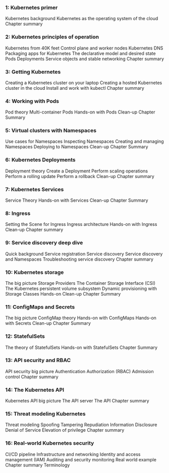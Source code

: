### 1: Kubernetes primer

Kubernetes background
Kubernetes as the operating system of the cloud
Chapter summary

### 2: Kubernetes principles of operation

Kubernetes from 40K feet
Control plane and worker nodes
Kubernetes DNS
Packaging apps for Kubernetes
The declarative model and desired state
Pods
Deployments
Service objects and stable networking
Chapter summary

### 3: Getting Kubernetes

Creating a Kubernetes cluster on your laptop
Creating a hosted Kubernetes cluster in the cloud
Install and work with kubectl
Chapter summary

### 4: Working with Pods

Pod theory
Multi-container Pods
Hands-on with Pods
Clean-up
Chapter Summary

### 5: Virtual clusters with Namespaces

Use cases for Namespaces
Inspecting Namespaces
Creating and managing Namespaces
Deploying to Namespaces
Clean-up
Chapter Summary

### 6: Kubernetes Deployments

Deployment theory
Create a Deployment
Perform scaling operations
Perform a rolling update
Perform a rollback
Clean-up
Chapter summary

### 7: Kubernetes Services

Service Theory
Hands-on with Services
Clean-up
Chapter Summary

### 8: Ingress

Setting the Scene for Ingress
Ingress architecture
Hands-on with Ingress
Clean-up
Chapter summary

### 9: Service discovery deep dive

Quick background
Service registration
Service discovery
Service discovery and Namespaces
Troubleshooting service discovery
Chapter summary

### 10: Kubernetes storage

The big picture
Storage Providers
The Container Storage Interface (CSI)
The Kubernetes persistent volume subsystem
Dynamic provisioning with Storage Classes
Hands-on
Clean-up
Chapter Summary

### 11: ConfigMaps and Secrets

The big picture
ConfigMap theory
Hands-on with ConfigMaps
Hands-on with Secrets
Clean-up
Chapter Summary

### 12: StatefulSets

The theory of StatefulSets
Hands-on with StatefulSets
Chapter Summary

### 13: API security and RBAC

API security big picture
Authentication
Authorization (RBAC)
Admission control
Chapter summary

### 14: The Kubernetes API

Kubernetes API big picture
The API server
The API
Chapter summary

### 15: Threat modeling Kubernetes

Threat modeling
Spoofing
Tampering
Repudiation
Information Disclosure
Denial of Service
Elevation of privilege
Chapter summary

### 16: Real-world Kubernetes security

CI/CD pipeline
Infrastructure and networking
Identity and access management (IAM)
Auditing and security monitoring
Real world example
Chapter summary
Terminology
